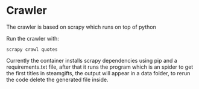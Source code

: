 # Crawler

The crawler is based on scrapy which runs on top of python

Run the crawler with:

```
scrapy crawl quotes
```

Currently the container installs scrapy dependencies using pip and a requirements.txt file, after that it runs the program which is an spider to get the first titles in steamgifts, the output will appear in a data folder, to rerun the code delete the generated file inside.
